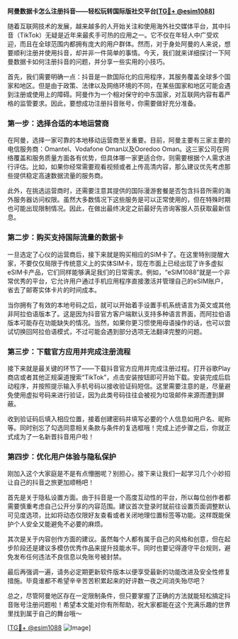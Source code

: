**阿曼数据卡怎么注册抖音——轻松玩转国际版社交平台[[TG💪+ @esim1088](https://t.me/s/esim1088)]**

随着互联网技术的发展，越来越多的人开始关注和使用海外社交媒体平台，其中抖音（TikTok）无疑是近年来最炙手可热的应用之一。它不仅在年轻人中广受欢迎，而且在全球范围内都拥有庞大的用户群体。然而，对于身处阿曼的人来说，想要顺利注册并使用抖音，却并非一件简单的事情。今天，我们就来详细探讨一下阿曼数据卡如何注册抖音的问题，并分享一些实用的小技巧。

首先，我们需要明确一点：抖音是一款国际化的应用程序，其服务覆盖全球多个国家和地区。但是由于政策、法律以及网络环境的不同，在某些国家和地区可能会遇到注册或使用上的障碍。阿曼作为一个相对保守的中东国家，对互联网内容有着严格的监管要求。因此，要想成功注册抖音账号，你需要做好充分准备。

### 第一步：选择合适的本地运营商

在阿曼，选择一家可靠的本地移动运营商至关重要。目前，阿曼主要有三家主要的电信服务商：Omantel、Vodafone Oman以及Ooredoo Oman。这三家公司在网络覆盖和服务质量方面各有优势，但具体哪一家更适合你，则需要根据个人需求进行评估。比如，如果你经常需要观看视频或者上传高清内容，那么建议优先考虑那些提供稳定高速数据流量的服务商。

此外，在挑选运营商时，还需要注意其提供的国际漫游套餐是否包含抖音所需的海外服务器访问权限。虽然大多数情况下这些服务是可以正常使用的，但在特殊时期也可能出现限制情况。因此，在做出最终决定之前最好先咨询客服人员获取最新信息。

### 第二步：购买支持国际流量的数据卡

一旦选定了心仪的运营商后，接下来就是购买相应的SIM卡了。在这里特别提醒大家，不要仅仅局限于传统意义上的实体SIM卡，现在市面上已经出现了许多虚拟eSIM卡产品，它们同样能够满足我们的日常需求。例如，“eSIM1088”就是一个非常优秀的平台，它允许用户通过手机应用程序直接激活并管理自己的eSIM账户，省去了邮寄实体卡片的时间成本。

当你拥有了有效的本地号码之后，就可以开始着手设置手机系统语言为英文或其他非阿拉伯语版本了。这是因为抖音官方客户端默认支持多种语言界面，而阿拉伯语版本可能存在功能缺失的情况。当然，如果你更习惯使用母语操作的话，也可以尝试切换回阿拉伯语模式，不过可能会遇到部分选项无法翻译完整的问题。

### 第三步：下载官方应用并完成注册流程

接下来就是最关键的环节了——下载抖音官方应用并完成注册过程。打开谷歌Play商店或者其他正规渠道搜索“TikTok”，点击安装按钮即可开始下载。安装完成后启动程序，并按照提示输入手机号码以接收验证码短信。这里需要注意的是，尽量避免使用虚拟号码来进行验证，因为此类号码往往会被视为垃圾邮件来源而遭到屏蔽。

收到验证码后填入相应位置，接着创建密码并填写必要的个人信息如用户名、昵称等。同时别忘了勾选同意相关条款与条件的复选框哦！完成上述步骤之后，你就正式成为了一名新晋抖音用户啦！

### 第四步：优化用户体验与隐私保护

刚加入这个大家庭是不是有点懵圈呢？别担心，接下来让我们一起学习几个小妙招让自己的抖音之旅更加顺畅吧！

首先是关于隐私设置方面。由于抖音是一个高度互动性的平台，所以每位创作者都需要慎重考虑自己公开分享的内容范围。建议首次登录时就前往设置页面调整默认可见度选项，比如将动态仅限好友查看或者关闭地理位置标签等功能。这样既能保护个人安全又能避免不必要的麻烦。

其次是关于内容创作方面的建议。虽然每个人都有属于自己的风格和创意，但在起步阶段还是建议多模仿优秀作品来提升技能水平。同时也要记得遵守平台规则，避免发布任何违法不良信息以免账号被封禁。

最后再强调一遍，请务必定期更新软件版本以便享受最新的功能改进及安全性修复措施。毕竟谁都不希望辛辛苦苦积累起来的好评数一夜之间消失殆尽吧？

总之，尽管阿曼地区存在一定限制条件，但只要掌握了正确的方法就能轻松搞定抖音账号注册问题啦！希望本文能对你有所帮助，祝大家都能在这个充满乐趣的世界里找到属于自己的舞台哦～

[[TG💪+ @esim1088](https://t.me/s/esim1088) ![Image](https://i.postimg.cc/4NQfJmqS/Snipaste-2025-05-13-00-14-12.png)]